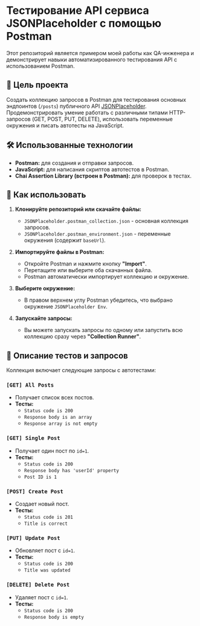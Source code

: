# Тестирование API сервиса JSONPlaceholder с помощью Postman

Этот репозиторий является примером моей работы как QA-инженера и демонстрирует навыки автоматизированного тестирования API с использованием Postman.

## 🎯 Цель проекта

Создать коллекцию запросов в Postman для тестирования основных эндпоинтов (`/posts`) публичного API [JSONPlaceholder](https://jsonplaceholder.typicode.com/). Продемонстрировать умение работать с различными типами HTTP-запросов (GET, POST, PUT, DELETE), использовать переменные окружения и писать автотесты на JavaScript.

## 🛠️ Использованные технологии

*   **Postman:** для создания и отправки запросов.
*   **JavaScript:** для написания скриптов автотестов в Postman.
*   **Chai Assertion Library (встроен в Postman):** для проверок в тестах.

## 🚀 Как использовать

1.  **Клонируйте репозиторий или скачайте файлы:**
    *   `JSONPlaceholder.postman_collection.json` - основная коллекция запросов.
    *   `JSONPlaceholder.postman_environment.json` - переменные окружения (содержит `baseUrl`).

2.  **Импортируйте файлы в Postman:**
    *   Откройте Postman и нажмите кнопку **"Import"**.
    *   Перетащите или выберите оба скачанных файла.
    *   Postman автоматически импортирует коллекцию и окружение.

3.  **Выберите окружение:**
    *   В правом верхнем углу Postman убедитесь, что выбрано окружение `JSONPlaceholder Env`.

4.  **Запускайте запросы:**
    *   Вы можете запускать запросы по одному или запустить всю коллекцию сразу через **"Collection Runner"**.

## 🧪 Описание тестов и запросов

Коллекция включает следующие запросы с автотестами:

### `[GET] All Posts`
*   Получает список всех постов.
*   **Тесты:**
    *   `Status code is 200`
    *   `Response body is an array`
    *   `Response array is not empty`

### `[GET] Single Post`
*   Получает один пост по `id=1`.
*   **Тесты:**
    *   `Status code is 200`
    *   `Response body has 'userId' property`
    *   `Post ID is 1`

### `[POST] Create Post`
*   Создает новый пост.
*   **Тесты:**
    *   `Status code is 201`
    *   `Title is correct`

### `[PUT] Update Post`
*   Обновляет пост с `id=1`.
*   **Тесты:**
    *   `Status code is 200`
    *   `Title was updated`

### `[DELETE] Delete Post`
*   Удаляет пост с `id=1`.
*   **Тесты:**
    *   `Status code is 200`
    *   `Response body is empty`
